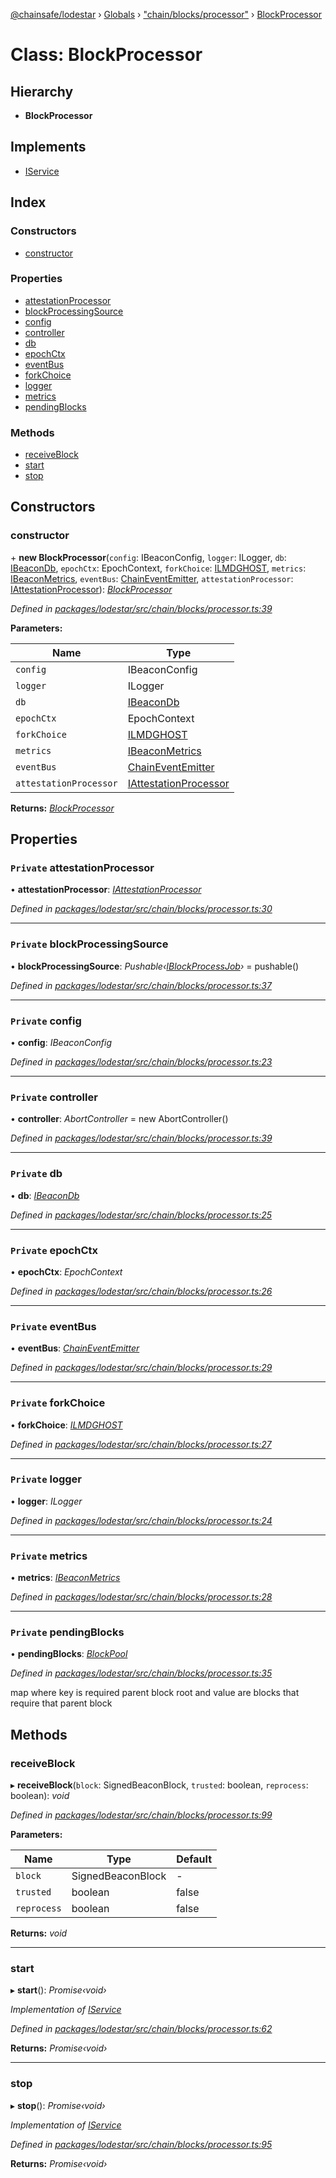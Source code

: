 [@chainsafe/lodestar](../README.md) › [Globals](../globals.md) › ["chain/blocks/processor"](../modules/_chain_blocks_processor_.md) › [BlockProcessor](_chain_blocks_processor_.blockprocessor.md)

# Class: BlockProcessor

## Hierarchy

* **BlockProcessor**

## Implements

* [IService](../interfaces/_node_nodejs_.iservice.md)

## Index

### Constructors

* [constructor](_chain_blocks_processor_.blockprocessor.md#constructor)

### Properties

* [attestationProcessor](_chain_blocks_processor_.blockprocessor.md#private-attestationprocessor)
* [blockProcessingSource](_chain_blocks_processor_.blockprocessor.md#private-blockprocessingsource)
* [config](_chain_blocks_processor_.blockprocessor.md#private-config)
* [controller](_chain_blocks_processor_.blockprocessor.md#private-controller)
* [db](_chain_blocks_processor_.blockprocessor.md#private-db)
* [epochCtx](_chain_blocks_processor_.blockprocessor.md#private-epochctx)
* [eventBus](_chain_blocks_processor_.blockprocessor.md#private-eventbus)
* [forkChoice](_chain_blocks_processor_.blockprocessor.md#private-forkchoice)
* [logger](_chain_blocks_processor_.blockprocessor.md#private-logger)
* [metrics](_chain_blocks_processor_.blockprocessor.md#private-metrics)
* [pendingBlocks](_chain_blocks_processor_.blockprocessor.md#private-pendingblocks)

### Methods

* [receiveBlock](_chain_blocks_processor_.blockprocessor.md#receiveblock)
* [start](_chain_blocks_processor_.blockprocessor.md#start)
* [stop](_chain_blocks_processor_.blockprocessor.md#stop)

## Constructors

###  constructor

\+ **new BlockProcessor**(`config`: IBeaconConfig, `logger`: ILogger, `db`: [IBeaconDb](../interfaces/_db_api_beacon_interface_.ibeacondb.md), `epochCtx`: EpochContext, `forkChoice`: [ILMDGHOST](../interfaces/_chain_forkchoice_interface_.ilmdghost.md), `metrics`: [IBeaconMetrics](../interfaces/_metrics_interface_.ibeaconmetrics.md), `eventBus`: [ChainEventEmitter](../modules/_chain_interface_.md#chaineventemitter), `attestationProcessor`: [IAttestationProcessor](../interfaces/_chain_interface_.iattestationprocessor.md)): *[BlockProcessor](_chain_blocks_processor_.blockprocessor.md)*

*Defined in [packages/lodestar/src/chain/blocks/processor.ts:39](https://github.com/ChainSafe/lodestar/blob/a7b4c5ad0/packages/lodestar/src/chain/blocks/processor.ts#L39)*

**Parameters:**

Name | Type |
------ | ------ |
`config` | IBeaconConfig |
`logger` | ILogger |
`db` | [IBeaconDb](../interfaces/_db_api_beacon_interface_.ibeacondb.md) |
`epochCtx` | EpochContext |
`forkChoice` | [ILMDGHOST](../interfaces/_chain_forkchoice_interface_.ilmdghost.md) |
`metrics` | [IBeaconMetrics](../interfaces/_metrics_interface_.ibeaconmetrics.md) |
`eventBus` | [ChainEventEmitter](../modules/_chain_interface_.md#chaineventemitter) |
`attestationProcessor` | [IAttestationProcessor](../interfaces/_chain_interface_.iattestationprocessor.md) |

**Returns:** *[BlockProcessor](_chain_blocks_processor_.blockprocessor.md)*

## Properties

### `Private` attestationProcessor

• **attestationProcessor**: *[IAttestationProcessor](../interfaces/_chain_interface_.iattestationprocessor.md)*

*Defined in [packages/lodestar/src/chain/blocks/processor.ts:30](https://github.com/ChainSafe/lodestar/blob/a7b4c5ad0/packages/lodestar/src/chain/blocks/processor.ts#L30)*

___

### `Private` blockProcessingSource

• **blockProcessingSource**: *Pushable‹[IBlockProcessJob](../interfaces/_chain_chain_.iblockprocessjob.md)›* = pushable<IBlockProcessJob>()

*Defined in [packages/lodestar/src/chain/blocks/processor.ts:37](https://github.com/ChainSafe/lodestar/blob/a7b4c5ad0/packages/lodestar/src/chain/blocks/processor.ts#L37)*

___

### `Private` config

• **config**: *IBeaconConfig*

*Defined in [packages/lodestar/src/chain/blocks/processor.ts:23](https://github.com/ChainSafe/lodestar/blob/a7b4c5ad0/packages/lodestar/src/chain/blocks/processor.ts#L23)*

___

### `Private` controller

• **controller**: *AbortController* = new AbortController()

*Defined in [packages/lodestar/src/chain/blocks/processor.ts:39](https://github.com/ChainSafe/lodestar/blob/a7b4c5ad0/packages/lodestar/src/chain/blocks/processor.ts#L39)*

___

### `Private` db

• **db**: *[IBeaconDb](../interfaces/_db_api_beacon_interface_.ibeacondb.md)*

*Defined in [packages/lodestar/src/chain/blocks/processor.ts:25](https://github.com/ChainSafe/lodestar/blob/a7b4c5ad0/packages/lodestar/src/chain/blocks/processor.ts#L25)*

___

### `Private` epochCtx

• **epochCtx**: *EpochContext*

*Defined in [packages/lodestar/src/chain/blocks/processor.ts:26](https://github.com/ChainSafe/lodestar/blob/a7b4c5ad0/packages/lodestar/src/chain/blocks/processor.ts#L26)*

___

### `Private` eventBus

• **eventBus**: *[ChainEventEmitter](../modules/_chain_interface_.md#chaineventemitter)*

*Defined in [packages/lodestar/src/chain/blocks/processor.ts:29](https://github.com/ChainSafe/lodestar/blob/a7b4c5ad0/packages/lodestar/src/chain/blocks/processor.ts#L29)*

___

### `Private` forkChoice

• **forkChoice**: *[ILMDGHOST](../interfaces/_chain_forkchoice_interface_.ilmdghost.md)*

*Defined in [packages/lodestar/src/chain/blocks/processor.ts:27](https://github.com/ChainSafe/lodestar/blob/a7b4c5ad0/packages/lodestar/src/chain/blocks/processor.ts#L27)*

___

### `Private` logger

• **logger**: *ILogger*

*Defined in [packages/lodestar/src/chain/blocks/processor.ts:24](https://github.com/ChainSafe/lodestar/blob/a7b4c5ad0/packages/lodestar/src/chain/blocks/processor.ts#L24)*

___

### `Private` metrics

• **metrics**: *[IBeaconMetrics](../interfaces/_metrics_interface_.ibeaconmetrics.md)*

*Defined in [packages/lodestar/src/chain/blocks/processor.ts:28](https://github.com/ChainSafe/lodestar/blob/a7b4c5ad0/packages/lodestar/src/chain/blocks/processor.ts#L28)*

___

### `Private` pendingBlocks

• **pendingBlocks**: *[BlockPool](_chain_blocks_pool_.blockpool.md)*

*Defined in [packages/lodestar/src/chain/blocks/processor.ts:35](https://github.com/ChainSafe/lodestar/blob/a7b4c5ad0/packages/lodestar/src/chain/blocks/processor.ts#L35)*

map where key is required parent block root and value are blocks that require that parent block

## Methods

###  receiveBlock

▸ **receiveBlock**(`block`: SignedBeaconBlock, `trusted`: boolean, `reprocess`: boolean): *void*

*Defined in [packages/lodestar/src/chain/blocks/processor.ts:99](https://github.com/ChainSafe/lodestar/blob/a7b4c5ad0/packages/lodestar/src/chain/blocks/processor.ts#L99)*

**Parameters:**

Name | Type | Default |
------ | ------ | ------ |
`block` | SignedBeaconBlock | - |
`trusted` | boolean | false |
`reprocess` | boolean | false |

**Returns:** *void*

___

###  start

▸ **start**(): *Promise‹void›*

*Implementation of [IService](../interfaces/_node_nodejs_.iservice.md)*

*Defined in [packages/lodestar/src/chain/blocks/processor.ts:62](https://github.com/ChainSafe/lodestar/blob/a7b4c5ad0/packages/lodestar/src/chain/blocks/processor.ts#L62)*

**Returns:** *Promise‹void›*

___

###  stop

▸ **stop**(): *Promise‹void›*

*Implementation of [IService](../interfaces/_node_nodejs_.iservice.md)*

*Defined in [packages/lodestar/src/chain/blocks/processor.ts:95](https://github.com/ChainSafe/lodestar/blob/a7b4c5ad0/packages/lodestar/src/chain/blocks/processor.ts#L95)*

**Returns:** *Promise‹void›*
